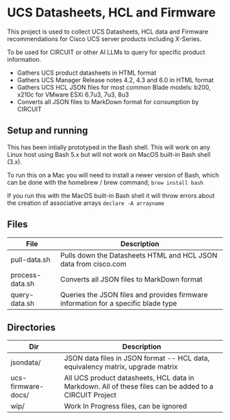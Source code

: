 # UCS Datasheets, HCL and Firmware

This project is used to collect UCS Datasheets, HCL data and Firmware recommendations for Cisco UCS server products including X-Series.

To be used for CIRCUIT or other AI LLMs to query for specific product information.

* Gathers UCS product datasheets in HTML format
* Gathers UCS Manager Release notes 4.2, 4.3 and 6.0 in HTML format
* Gathers UCS HCL JSON files for most common Blade models: b200, x210c for VMware ESXi 6.7u3, 7u3, 8u3
* Converts all JSON files to MarkDown format for consumption by CIRCUIT

## Setup and running
This has been intially prototyped in the Bash shell. This will work on any Linux host using Bash 5.x but will not work on MacOS built-in Bash shell (3.x). 

To run this on a Mac you will need to install a newer version of Bash, which can be done with the homebrew / brew command;
```brew install bash```

If you run this with the MacOS built-in Bash shell it will throw errors about the creation of associative arrays ```declare -A arrayname```

## Files
| File | Description |
| -- | -- |
| pull-data.sh | Pulls down the Datasheets HTML and HCL JSON data from cisco.com |
| process-data.sh | Converts all JSON files to MarkDown format |
| query-data.sh | Queries the JSON files and provides firmware information for a specific blade type |


## Directories
  
| Dir | Description |
|--|--|
| jsondata/ | JSON data files in JSON format -- HCL data, equivalency matrix, upgrade matrix |
| ucs-firmware-docs/ | All UCS product datasheets, HCL data in Markdown. All of these files can be added to a CIRCUIT Project | 
| wip/ | Work In Progress files, can be ignored |



